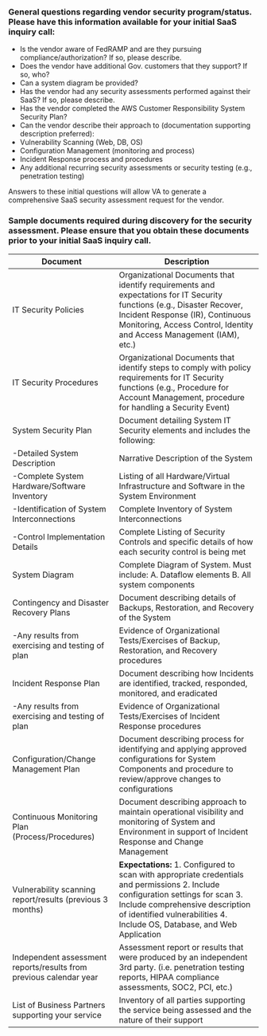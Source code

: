 ### General questions regarding vendor security program/status. Please have this information available for your initial SaaS inquiry call:


- Is the vendor aware of FedRAMP and are they pursuing compliance/authorization? If so, please describe.
- Does the vendor have additional Gov. customers that they support? If so, who?
- Can a system diagram be provided?
- Has the vendor had any security assessments performed against their SaaS? If so, please describe.
- Has the vendor completed the AWS Customer Responsibility System Security Plan?
- Can the vendor describe their approach to (documentation supporting description preferred):
- Vulnerability Scanning (Web, DB, OS)
- Configuration Management (monitoring and process)
- Incident Response process and procedures
- Any additional recurring security assessments or security testing (e.g., penetration testing)
 
Answers to these initial questions will allow VA to generate a comprehensive SaaS security assessment request for the vendor.

### Sample documents required during discovery for the security assessment. Please ensure that you obtain these documents prior to your initial SaaS inquiry call. 

**Document**|**Description**|
------------|---------------|
IT Security Policies|Organizational Documents that identify requirements and expectations for IT Security functions (e.g., Disaster Recover, Incident Response (IR), Continuous Monitoring, Access Control, Identity and Access Management (IAM), etc.)|
|IT Security Procedures|Organizational Documents that identify steps to comply with policy requirements for IT Security functions (e.g., Procedure for Account Management, procedure for handling a Security Event)|
|System Security Plan|Document detailing System IT Security elements and includes the following:|
|-Detailed System Description|Narrative Description of the System|
|-Complete System Hardware/Software Inventory| Listing of all Hardware/Virtual Infrastructure and Software in the System Environment|
|-Identification of System Interconnections| Complete Inventory of System Interconnections|
|-Control Implementation Details| Complete Listing of Security Controls and specific details of how each security control is being met|
|System Diagram|Complete Diagram of System. Must include: A. Dataflow elements B. All system components|
|Contingency and Disaster Recovery Plans| Document describing details of Backups, Restoration, and Recovery of the System|
|-Any results from exercising and testing of plan| Evidence of Organizational Tests/Exercises of Backup, Restoration, and Recovery procedures|
|Incident Response Plan|Document describing how Incidents are identified, tracked, responded, monitored, and eradicated|
|-Any results from exercising and testing of plan| Evidence of Organizational Tests/Exercises of Incident Response procedures|
|Configuration/Change Management Plan| Document describing process for identifying and applying approved configurations for System Components and procedure to review/approve changes to configurations|
|Continuous Monitoring Plan (Process/Procedures)| Document describing approach to maintain operational visibility and monitoring of System and Environment in support of Incident Response and Change Management|
|Vulnerability scanning report/results (previous 3 months)| **Expectations:** 1. Configured to scan with appropriate credentials and permissions 2. Include configuration settings for scan 3. Include comprehensive description of identified vulnerabilities 4. Include OS, Database, and Web Application|
|Independent assessment reports/results from previous calendar year|Assessment report or results that were produced by an independent 3rd party. (i.e. penetration testing reports, HIPAA compliance assessments, SOC2, PCI, etc.)| 
|List of Business Partners supporting your service| Inventory of all parties supporting the service being assessed and the nature of their support|

 
